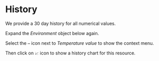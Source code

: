 # History

We provide a 30 day history for all numerical values.

Expand the _Environment_ object below again.

Select the `⋯` icon next to _Temperature value_ to show the context menu.

Then click on `📈` icon to show a history chart for this resource.
